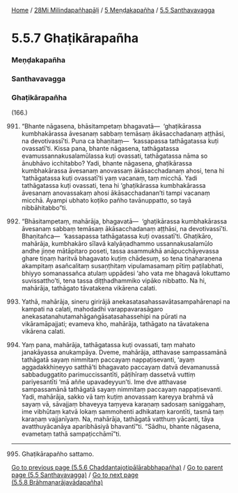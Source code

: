 
[Home](/) / [28Mi Milindapañhapāḷi](../../../28Mi.md) / [5 Meṇḍakapañha](../../5.md) / [5.5 Santhavavagga](../5.5.md)

# 5.5.7 Ghaṭikārapañha

### Meṇḍakapañha

### Santhavavagga

### Ghaṭikārapañha

(166.)

991. “Bhante nāgasena, bhāsitampetaṃ bhagavatā—  ‘ghaṭikārassa kumbhakārassa āvesanaṃ sabbaṃ temāsaṃ ākāsacchadanaṃ aṭṭhāsi, na devotivassī’ti. Puna ca bhaṇitaṃ—  ‘kassapassa tathāgatassa kuṭi ovassatī’ti. Kissa pana, bhante nāgasena, tathāgatassa evamussannakusalamūlassa kuṭi ovassati, tathāgatassa nāma so ānubhāvo icchitabbo? Yadi, bhante nāgasena, ghaṭikārassa kumbhakārassa āvesanaṃ anovassaṃ ākāsacchadanaṃ ahosi, tena hi ‘tathāgatassa kuṭi ovassatī’ti yaṃ vacanaṃ, taṃ micchā. Yadi tathāgatassa kuṭi ovassati, tena hi ‘ghaṭikārassa kumbhakārassa āvesanaṃ anovassakaṃ ahosi ākāsacchadanan’ti tampi vacanaṃ micchā. Ayampi ubhato koṭiko pañho tavānuppatto, so tayā nibbāhitabbo”ti.

992. “Bhāsitampetaṃ, mahārāja, bhagavatā—  ‘ghaṭikārassa kumbhakārassa āvesanaṃ sabbaṃ temāsaṃ ākāsacchadanaṃ aṭṭhāsi, na devotivassī’ti. Bhaṇitañca—  ‘kassapassa tathāgatassa kuṭi ovassatī’ti. Ghaṭikāro, mahārāja, kumbhakāro sīlavā kalyāṇadhammo ussannakusalamūlo andhe jiṇṇe mātāpitaro poseti, tassa asammukhā anāpucchāyevassa ghare tiṇaṃ haritvā bhagavato kuṭiṃ chādesuṃ, so tena tiṇaharaṇena akampitaṃ asañcalitaṃ susaṇṭhitaṃ vipulamasamaṃ pītiṃ paṭilabhati, bhiyyo somanassañca atulaṃ uppādesi ‘aho vata me bhagavā lokuttamo suvissattho’ti, tena tassa diṭṭhadhammiko vipāko nibbatto. Na hi, mahārāja, tathāgato tāvatakena vikārena calati.

993. Yathā, mahārāja, sineru girirājā anekasatasahassavātasampahārenapi na kampati na calati, mahodadhi varappavarasāgaro anekasatanahutamahāgaṅgāsatasahassehipi na pūrati na vikāramāpajjati; evameva kho, mahārāja, tathāgato na tāvatakena vikārena calati.

994. Yaṃ pana, mahārāja, tathāgatassa kuṭi ovassati, taṃ mahato janakāyassa anukampāya. Dveme, mahārāja, atthavase sampassamānā tathāgatā sayaṃ nimmitaṃ paccayaṃ nappaṭisevanti, ‘ayaṃ aggadakkhiṇeyyo satthā’ti bhagavato paccayaṃ datvā devamanussā sabbaduggatito parimuccissantīti, pāṭihīraṃ dassetvā vuttiṃ pariyesantīti ‘mā aññe upavadeyyun’ti. Ime dve atthavase sampassamānā tathāgatā sayaṃ nimmitaṃ paccayaṃ nappaṭisevanti. Yadi, mahārāja, sakko vā taṃ kuṭiṃ anovassaṃ kareyya brahmā vā sayaṃ vā, sāvajjaṃ bhaveyya taṃyeva karaṇaṃ sadosaṃ saniggahaṃ, ime vibhūtaṃ katvā lokaṃ sammohenti adhikataṃ karontīti, tasmā taṃ karaṇaṃ vajjanīyaṃ. Na, mahārāja, tathāgatā vatthuṃ yācanti, tāya avatthuyācanāya aparibhāsiyā bhavantī”ti. “Sādhu, bhante nāgasena, evametaṃ tathā sampaṭicchāmī”ti.

---

995. Ghaṭikārapañho sattamo.



[Go to previous page (5.5.6 Chaddantajotipālārabbhapañha)](5.5.6.md) / [Go to parent page (5.5 Santhavavagga)](../5.5.md) / [Go to next page (5.5.8 Brāhmaṇarājavādapañha)](5.5.8.md)


